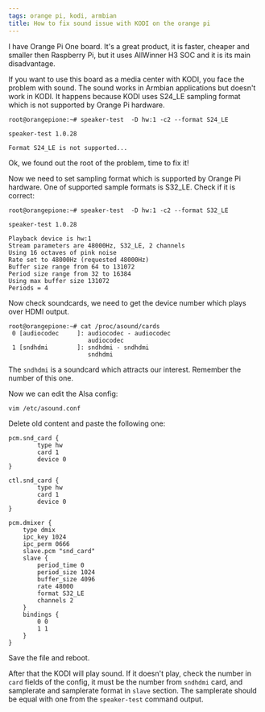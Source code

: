 ```yaml
---
tags: orange pi, kodi, armbian
title: How to fix sound issue with KODI on the orange pi
---
```


I have Orange Pi One board. It's a great product, it is faster, cheaper and smaller then Raspberry Pi, but it uses AllWinner H3 SOC and it is its main disadvantage.

If you want to use this board as a media center with KODI, you face the problem with sound. The sound works in Armbian applications but doesn't work in KODI. It happens because KODI uses S24_LE sampling format which is not supported by Orange Pi hardware.

    root@orangepione:~# speaker-test  -D hw:1 -c2 --format S24_LE

    speaker-test 1.0.28

    Format S24_LE is not supported...

Ok, we found out the root of the problem, time to fix it!

Now we need to set sampling format which is supported by Orange Pi hardware. One of supported sample formats is S32_LE.
Check if it is correct:

    root@orangepione:~# speaker-test  -D hw:1 -c2 --format S32_LE

    speaker-test 1.0.28

    Playback device is hw:1
    Stream parameters are 48000Hz, S32_LE, 2 channels
    Using 16 octaves of pink noise
    Rate set to 48000Hz (requested 48000Hz)
    Buffer size range from 64 to 131072
    Period size range from 32 to 16384
    Using max buffer size 131072
    Periods = 4

Now check soundcards, we need to get the device number which plays over HDMI output.

    root@orangepione:~# cat /proc/asound/cards
     0 [audiocodec     ]: audiocodec - audiocodec
                          audiocodec
     1 [sndhdmi        ]: sndhdmi - sndhdmi
                          sndhdmi

The `sndhdmi` is a soundcard which attracts our interest. Remember the number of this one.

Now we can edit the Alsa config:

    vim /etc/asound.conf

Delete old content and paste the following one:

    pcm.snd_card {
            type hw
            card 1
            device 0
    }

    ctl.snd_card {
            type hw
            card 1
            device 0
    }

    pcm.dmixer {
        type dmix
        ipc_key 1024
        ipc_perm 0666
        slave.pcm "snd_card"
        slave {
            period_time 0
            period_size 1024
            buffer_size 4096
            rate 48000
            format S32_LE
            channels 2
        }
        bindings {
            0 0
            1 1
        }
    }

Save the file and reboot.

After that the KODI will play sound.
If it doesn't play, check the number in `card` fields of the config, it must be the number from `sndhdmi` card, and samplerate and samplerate format in `slave` section. The samplerate should be equal with one from the `speaker-test` command output.
